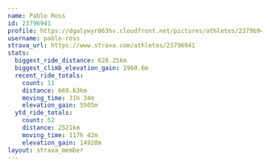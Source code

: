 ```yaml
---
name: Pablo Ross
id: 23796941
profile: https://dgalywyr863hv.cloudfront.net/pictures/athletes/23796941/14615399/1/large.jpg
username: pablo-ross
strava_url: https://www.strava.com/athletes/23796941
stats:
  biggest_ride_distance: 620.25km
  biggest_climb_elevation_gain: 1960.6m
  recent_ride_totals:
    count: 11
    distance: 669.63km
    moving_time: 31h 34m
    elevation_gain: 5505m
  ytd_ride_totals:
    count: 52
    distance: 2521km
    moving_time: 117h 42m
    elevation_gain: 14928m
layout: strava_member
--- 
```

